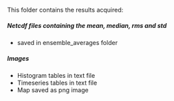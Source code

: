 This folder contains the results acquired: 

##### Netcdf files containing the mean, median, rms and std
- saved in ensemble_averages folder

##### Images
- Histogram tables in text file
- Timeseries tables in text file
- Map saved as png image
